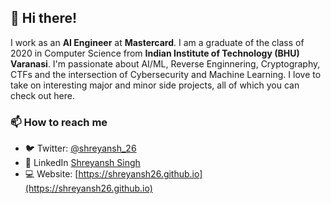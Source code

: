 ## 👋 Hi there!

<!--
**shreyansh26/shreyansh26** is a ✨ _special_ ✨ repository because its `README.md` (this file) appears on your GitHub profile.

Here are some ideas to get you started:

- 🔭 I’m currently working on ...
- 🌱 I’m currently learning ...
- 👯 I’m looking to collaborate on ...
- 🤔 I’m looking for help with ...
- 💬 Ask me about ...
- 📫 How to reach me: ...
- 😄 Pronouns: ...
- ⚡ Fun fact: ...
-->

I work as an **AI Engineer** at **Mastercard**. I am a graduate of the class of 2020 in Computer Science from **Indian Institute of Technology (BHU) Varanasi**. I'm passionate about AI/ML, Reverse Enginnering, Cryptography, CTFs and the intersection of Cybersecurity and Machine Learning. I love to take on interesting major and minor side projects, all of which you can check out here.

### 📫 How to reach me
- 🐦 Twitter: [@shreyansh_26](https://twitter.com/shreyansh_26)
- 👥 LinkedIn [Shreyansh Singh](https://www.linkedin.com/in/shreyansh26/)
- 💻 Website: [https://shreyansh26.github.io](https://shreyansh26.github.io)
